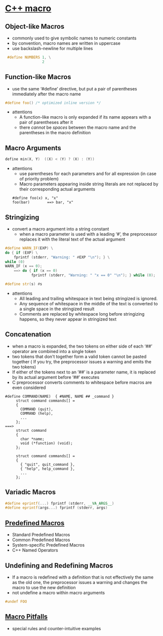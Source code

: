 # [C++ macro](https://gcc.gnu.org/onlinedocs/cpp/Macros.html#Macros)
## Object-like Macros 
* commonly used to give symbolic names to numeric constants
* by convention, macro names are written in uppercase
* use backslash-newline for multiple lines
```C++
 #define NUMBERS 1, \
                 2
```
## Function-like Macros
* use the same ‘#define’ directive, but put a pair of parentheses immediately after the macro name
```C++
#define foo() /* optimized inline version */
```
* attentions
    * A function-like macro is only expanded if its name appears with a pair of parentheses after it
    * there _cannot_ be _spaces_ between the macro name and the parentheses in the macro definition
## Macro Arguments
```C++
define min(X, Y)  ((X) < (Y) ? (X) : (Y))
```
* attentions
    * use parentheses for each parameters and for all expression (in case of priority problem)
    * Macro parameters appearing inside string literals are not replaced by their corresponding actual arguments
    ```
    #define foo(x) x, "x"
    foo(bar)        ==> bar, "x"
    ```
## Stringizing
* convert a macro argument into a string constant
    * when a macro parameter is used with a leading ‘#’, the preprocessor replaces it with the literal text of the actual argument
```C++
#define WARN_IF(EXP) \
do { if (EXP) \
    fprintf (stderr, "Warning: " #EXP "\n"); } \
while (0)
WARN_IF (x == 0);
    ==> do { if (x == 0)
            fprintf (stderr, "Warning: " "x == 0" "\n"); } while (0);
```
```C++
#define str(s) #s
```
* attentions
    * All leading and trailing whitespace in text being stringized is ignored. 
    * Any sequence of whitespace in the middle of the text is converted to a single space in the stringized result
    * Comments are replaced by whitespace long before stringizing happens, so they never appear in stringized text

## Concatenation
* when a macro is expanded, the two tokens on either side of each ‘##’ operator are combined into a single token
* two tokens that don't together form a valid token cannot be pasted together ( If you try, the preprocessor issues a warning and emits the two tokens)
* If either of the tokens next to an ‘##’ is a parameter name, it is replaced by its actual argument before ‘##’ executes
* C preprocessor converts comments to whitespace before macros are even considered
```
#define COMMAND(NAME)  { #NAME, NAME ## _command }    
     struct command commands[] =
     {
       COMMAND (quit),
       COMMAND (help),
       ...
     };
===>     
     struct command
     {
       char *name;
       void (*function) (void);
     };
     
     struct command commands[] =
     {
       { "quit", quit_command },
       { "help", help_command },
       ...
     };
```

## Variadic Macros
```C++
#define eprintf(...) fprintf (stderr, __VA_ARGS__)
#define eprintf(args...) fprintf (stderr, args)
```
## [Predefined Macros](https://gcc.gnu.org/onlinedocs/cpp/Predefined-Macros.html#Predefined-Macros)
* Standard Predefined Macros
* Common Predefined Macros
* System-specific Predefined Macros
* C++ Named Operators

## Undefining and Redefining Macros
* If a macro is redefined with a definition that is not effectively the same as the old one, the preprocessor issues a warning and changes the macro to use the new definition
* not undefine a macro within macro arguments 
```C++
#undef FOO
```

## [Macro Pitfalls](https://gcc.gnu.org/onlinedocs/cpp/Macro-Pitfalls.html#Macro-Pitfalls)
* special rules and counter-intuitive examples
